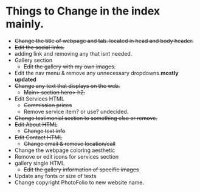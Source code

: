 # Things to Change in the index mainly.
- ~~Change the title of webpage and tab. located in head and body header.~~
- ~~Edit the social links.~~
- adding link and removing any that isnt needed.
- Gallery section
    - ~~Edit the gallery with my own images.~~
- Edit the nav menu & remove any unnecessary dropdowns.**mostly updated**
- ~~Change any text that displays on the web.~~
    - ~~Main> section hero> h2.~~
- Edit Services HTML
    - ~~Commission prices~~
    - Remove service item? or use? undecided.
- ~~Change testimonial section to something else or remove.~~
- ~~Edit About HTML~~
    - ~~Change text info~~
- ~~Edit Contact HTML~~
    - ~~Change email & remove location/call~~
- Change the webpage coloring aesthetic
- Remove or edit icons for services section
- gallery single HTML
    - ~~Edit the gallery information of specific images~~
- Update any fonts or size of texts
- Change copyright PhotoFolio to new website name.

